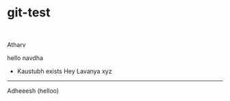 # git-test

<br>
<p>Atharv</p>
hello navdha

- Kaustubh exists
Hey Lavanya 
xyz
---

Adheeesh (helloo)
